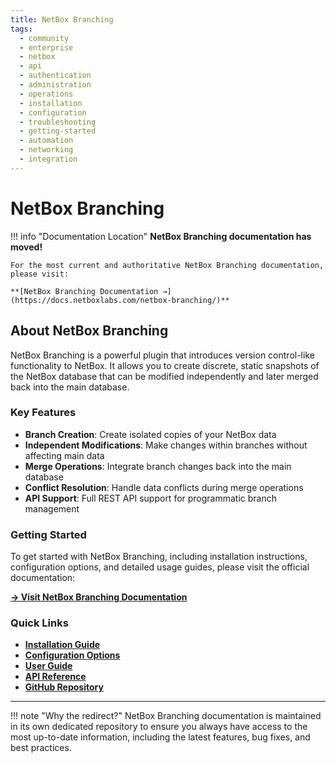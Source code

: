 ```yaml
---
title: NetBox Branching
tags:
  - community
  - enterprise
  - netbox
  - api
  - authentication
  - administration
  - operations
  - installation
  - configuration
  - troubleshooting
  - getting-started
  - automation
  - networking
  - integration
---
```


# NetBox Branching

!!! info "Documentation Location"
    **NetBox Branching documentation has moved!**
    
    For the most current and authoritative NetBox Branching documentation, please visit:
    
    **[NetBox Branching Documentation →](https://docs.netboxlabs.com/netbox-branching/)**

## About NetBox Branching

NetBox Branching is a powerful plugin that introduces version control-like functionality to NetBox. It allows you to create discrete, static snapshots of the NetBox database that can be modified independently and later merged back into the main database.

### Key Features

- **Branch Creation**: Create isolated copies of your NetBox data
- **Independent Modifications**: Make changes within branches without affecting main data
- **Merge Operations**: Integrate branch changes back into the main database
- **Conflict Resolution**: Handle data conflicts during merge operations
- **API Support**: Full REST API support for programmatic branch management

### Getting Started

To get started with NetBox Branching, including installation instructions, configuration options, and detailed usage guides, please visit the official documentation:

**[→ Visit NetBox Branching Documentation](https://docs.netboxlabs.com/netbox-branching/)**

### Quick Links

- **[Installation Guide](https://docs.netboxlabs.com/netbox-branching/installation/)**
- **[Configuration Options](https://docs.netboxlabs.com/netbox-branching/configuration/)**
- **[User Guide](https://docs.netboxlabs.com/netbox-branching/user-guide/)**
- **[API Reference](https://docs.netboxlabs.com/netbox-branching/api/)**
- **[GitHub Repository](https://github.com/netboxlabs/netbox-branching)**

---

!!! note "Why the redirect?"
    NetBox Branching documentation is maintained in its own dedicated repository to ensure you always have access to the most up-to-date information, including the latest features, bug fixes, and best practices. 
